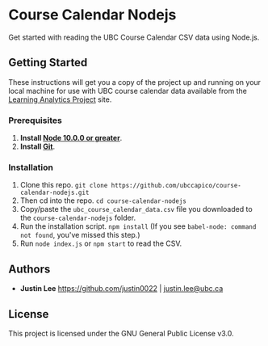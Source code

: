 # Course Calendar Nodejs

Get started with reading the UBC Course Calendar CSV data using Node.js.

## Getting Started

These instructions will get you a copy of the project up and running on your local machine for use with UBC course calendar data available from the [Learning Analytics Project](https://learninganalytics.ubc.ca/for-students/hackathons/) site.

### Prerequisites

1. **Install [Node 10.0.0 or greater](https://nodejs.org)**.
2. **Install [Git](https://git-scm.com/downloads)**.

### Installation

1. Clone this repo. `git clone https://github.com/ubccapico/course-calendar-nodejs.git`
1. Then cd into the repo. `cd course-calendar-nodejs`
1. Copy/paste the `ubc_course_calendar_data.csv` file you downloaded to the `course-calendar-nodejs` folder.
1. Run the installation script. `npm install` (If you see `babel-node: command not found`, you've missed this step.)
1. Run `node index.js` or `npm start` to read the CSV.

## Authors

* **Justin Lee**
https://github.com/justin0022 | justin.lee@ubc.ca

## License

This project is licensed under the GNU General Public License v3.0.
